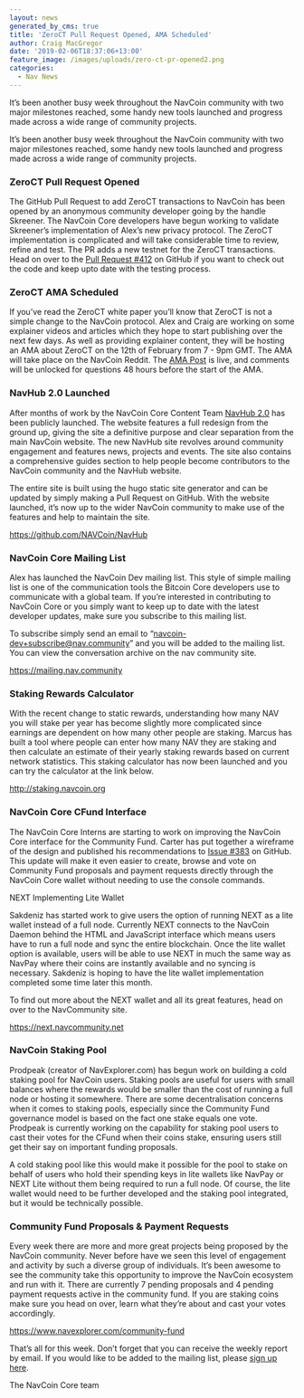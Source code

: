 ```yaml
---
layout: news
generated_by_cms: true
title: 'ZeroCT Pull Request Opened, AMA Scheduled'
author: Craig MacGregor
date: '2019-02-06T18:37:06+13:00'
feature_image: /images/uploads/zero-ct-pr-opened2.png
categories:
  - Nav News
---
```

It’s been another busy week throughout the NavCoin community with two major milestones reached, some handy new tools launched and progress made across a wide range of community projects.

<!--more-->

It’s been another busy week throughout the NavCoin community with two major milestones reached, some handy new tools launched and progress made across a wide range of community projects.

### ZeroCT Pull Request Opened

The GitHub Pull Request to add ZeroCT transactions to NavCoin has been opened by an anonymous community developer going by the handle Skreener. The NavCoin Core developers have begun working to validate Skreener’s implementation of Alex’s new privacy protocol. The ZeroCT implementation is complicated and will take considerable time to review, refine and test. The PR adds a new testnet for the ZeroCT transactions. Head on over to the [Pull Request #412](https://github.com/NAVCoin/navcoin-core/pull/412) on GitHub if you want to check out the code and keep upto date with the testing process.

### ZeroCT AMA Scheduled

If you’ve read the ZeroCT white paper you’ll know that ZeroCT is not a simple change to the NavCoin protocol. Alex and Craig are working on some explainer videos and articles which they hope to start publishing over the next few days. As well as providing explainer content, they will be hosting an AMA about ZeroCT on the 12th of February from 7 - 9pm GMT. The AMA will take place on the NavCoin Reddit. The [AMA Post](https://www.reddit.com/r/NavCoin/comments/ankq9s/navcoin_zeroct_ama_tues_feb_12_79_pm_gmt/) is live, and comments will be unlocked for questions 48 hours before the start of the AMA. 

### NavHub 2.0 Launched

After months of work by the NavCoin Core Content Team [NavHub 2.0](https://navhub.org/) has been publicly launched. The website features a full redesign from the ground up, giving the site a definitive purpose and clear separation from the main NavCoin website. The new NavHub site revolves around community engagement and features news, projects and events. The site also contains a comprehensive guides section to help people become contributors to the NavCoin community and the NavHub website. 

The entire site is built using the hugo static site generator and can be updated by simply making a Pull Request on GitHub. With the website launched, it’s now up to the wider NavCoin community to make use of the features and help to maintain the site.

<https://github.com/NAVCoin/NavHub> 

### NavCoin Core Mailing List

Alex has launched the NavCoin Dev mailing list. This style of simple mailing list is one of the communication tools the Bitcoin Core developers use to communicate with a global team. If you’re interested in contributing to NavCoin Core or you simply want to keep up to date with the latest developer updates, make sure you subscribe to this mailing list.

To subscribe simply send an email to “navcoin-dev+subscribe@nav.community” and you will be added to the mailing list. You can view the conversation archive on the nav community site.

<https://mailing.nav.community> 

### Staking Rewards Calculator

With the recent change to static rewards, understanding how many NAV you will stake per year has become slightly more complicated since earnings are dependent on how many other people are staking. Marcus has built a tool where people can enter how many NAV they are staking and then calculate an estimate of their yearly staking rewards based on current network statistics. This staking calculator has now been launched and you can try the calculator at the link below.

<http://staking.navcoin.org>

### NavCoin Core CFund Interface

The NavCoin Core Interns are starting to work on improving the NavCoin Core interface for the Community Fund. Carter has put together a wireframe of the design and published his recommendations to [Issue #383](https://github.com/NAVCoin/navcoin-core/issues/383) on GitHub. This update will make it even easier to create, browse and vote on Community Fund proposals and payment requests directly through the NavCoin Core wallet without needing to use the console commands.

NEXT Implementing Lite Wallet

Sakdeniz has started work to give users the option of running NEXT as a lite wallet instead of a full node. Currently NEXT connects to the NavCoin Daemon behind the HTML and JavaScript interface which means users have to run a full node and sync the entire blockchain. Once the lite wallet option is available, users will be able to use NEXT in much the same way as NavPay where their coins are instantly available and no syncing is necessary. Sakdeniz is hoping to have the lite wallet implementation completed some time later this month.

To find out more about the NEXT wallet and all its great features, head on over to the NavCommunity site.

<https://next.navcommunity.net> 

### NavCoin Staking Pool

Prodpeak (creator of NavExplorer.com) has begun work on building a cold staking pool for NavCoin users. Staking pools are useful for users with small balances where the rewards would be smaller than the cost of running a full node or hosting it somewhere. There are some decentralisation concerns when it comes to staking pools, especially since the Community Fund governance model is based on the fact one stake equals one vote. Prodpeak is currently working on the capability for staking pool users to cast their votes for the CFund when their coins stake, ensuring users still get their say on important funding proposals.

A cold staking pool like this would make it possible for the pool to stake on behalf of users who hold their spending keys in lite wallets like NavPay or NEXT Lite without them being required to run a full node. Of course, the lite wallet would need to be further developed and the staking pool integrated, but it would be technically possible.

### Community Fund Proposals & Payment Requests

Every week there are more and more great projects being proposed by the NavCoin community. Never before have we seen this level of engagement and activity by such a diverse group of individuals. It’s been awesome to see the community take this opportunity to improve the NavCoin ecosystem and run with it. There are currently 7 pending proposals and 4 pending payment requests active in the community fund. If you are staking coins make sure you head on over, learn what they’re about and cast your votes accordingly.

<https://www.navexplorer.com/community-fund>

That’s all for this week. Don’t forget that you can receive the weekly report by email. If you would like to be added to the mailing list, please [sign up here](http://eepurl.com/cGq92z).

The NavCoin Core team
